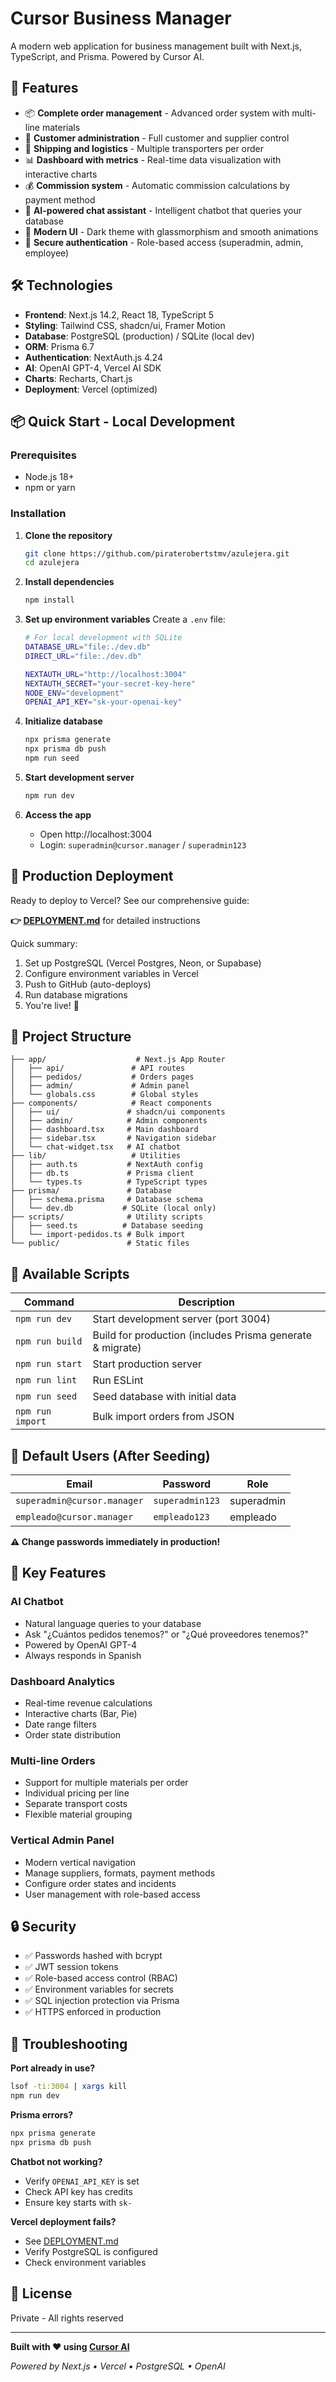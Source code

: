 # Cursor Business Manager

A modern web application for business management built with Next.js, TypeScript, and Prisma. Powered by Cursor AI.

## 🚀 Features

- 📦 **Complete order management** - Advanced order system with multi-line materials
- 🏢 **Customer administration** - Full customer and supplier control
- 🚚 **Shipping and logistics** - Multiple transporters per order
- 📊 **Dashboard with metrics** - Real-time data visualization with interactive charts
- 💰 **Commission system** - Automatic commission calculations by payment method
- 🤖 **AI-powered chat assistant** - Intelligent chatbot that queries your database
- 🎨 **Modern UI** - Dark theme with glassmorphism and smooth animations
- 🔐 **Secure authentication** - Role-based access (superadmin, admin, employee)

## 🛠 Technologies

- **Frontend**: Next.js 14.2, React 18, TypeScript 5
- **Styling**: Tailwind CSS, shadcn/ui, Framer Motion
- **Database**: PostgreSQL (production) / SQLite (local dev)
- **ORM**: Prisma 6.7
- **Authentication**: NextAuth.js 4.24
- **AI**: OpenAI GPT-4, Vercel AI SDK
- **Charts**: Recharts, Chart.js
- **Deployment**: Vercel (optimized)

## 📦 Quick Start - Local Development

### Prerequisites
- Node.js 18+
- npm or yarn

### Installation

1. **Clone the repository**
   ```bash
   git clone https://github.com/piraterobertstmv/azulejera.git
   cd azulejera
   ```

2. **Install dependencies**
   ```bash
   npm install
   ```

3. **Set up environment variables**
   Create a `.env` file:
   ```bash
   # For local development with SQLite
   DATABASE_URL="file:./dev.db"
   DIRECT_URL="file:./dev.db"
   
   NEXTAUTH_URL="http://localhost:3004"
   NEXTAUTH_SECRET="your-secret-key-here"
   NODE_ENV="development"
   OPENAI_API_KEY="sk-your-openai-key"
   ```

4. **Initialize database**
   ```bash
   npx prisma generate
   npx prisma db push
   npm run seed
   ```

5. **Start development server**
   ```bash
   npm run dev
   ```

6. **Access the app**
   - Open http://localhost:3004
   - Login: `superadmin@cursor.manager` / `superadmin123`

## 🚀 Production Deployment

Ready to deploy to Vercel? See our comprehensive guide:

**👉 [DEPLOYMENT.md](./DEPLOYMENT.md)** for detailed instructions

Quick summary:
1. Set up PostgreSQL (Vercel Postgres, Neon, or Supabase)
2. Configure environment variables in Vercel
3. Push to GitHub (auto-deploys)
4. Run database migrations
5. You're live! 🎉

## 📂 Project Structure

```
├── app/                    # Next.js App Router
│   ├── api/               # API routes
│   ├── pedidos/           # Orders pages
│   ├── admin/             # Admin panel
│   └── globals.css        # Global styles
├── components/            # React components
│   ├── ui/               # shadcn/ui components
│   ├── admin/            # Admin components
│   ├── dashboard.tsx     # Main dashboard
│   ├── sidebar.tsx       # Navigation sidebar
│   └── chat-widget.tsx   # AI chatbot
├── lib/                   # Utilities
│   ├── auth.ts           # NextAuth config
│   ├── db.ts             # Prisma client
│   └── types.ts          # TypeScript types
├── prisma/               # Database
│   ├── schema.prisma     # Database schema
│   └── dev.db           # SQLite (local only)
├── scripts/              # Utility scripts
│   ├── seed.ts          # Database seeding
│   └── import-pedidos.ts # Bulk import
└── public/               # Static files
```

## 🔧 Available Scripts

| Command | Description |
|---------|-------------|
| `npm run dev` | Start development server (port 3004) |
| `npm run build` | Build for production (includes Prisma generate & migrate) |
| `npm run start` | Start production server |
| `npm run lint` | Run ESLint |
| `npm run seed` | Seed database with initial data |
| `npm run import` | Bulk import orders from JSON |

## 🔐 Default Users (After Seeding)

| Email | Password | Role |
|-------|----------|------|
| `superadmin@cursor.manager` | `superadmin123` | superadmin |
| `empleado@cursor.manager` | `empleado123` | empleado |

**⚠️ Change passwords immediately in production!**

## 🎨 Key Features

### AI Chatbot
- Natural language queries to your database
- Ask "¿Cuántos pedidos tenemos?" or "¿Qué proveedores tenemos?"
- Powered by OpenAI GPT-4
- Always responds in Spanish

### Dashboard Analytics
- Real-time revenue calculations
- Interactive charts (Bar, Pie)
- Date range filters
- Order state distribution

### Multi-line Orders
- Support for multiple materials per order
- Individual pricing per line
- Separate transport costs
- Flexible material grouping

### Vertical Admin Panel
- Modern vertical navigation
- Manage suppliers, formats, payment methods
- Configure order states and incidents
- User management with role-based access

## 🔒 Security

- ✅ Passwords hashed with bcrypt
- ✅ JWT session tokens
- ✅ Role-based access control (RBAC)
- ✅ Environment variables for secrets
- ✅ SQL injection protection via Prisma
- ✅ HTTPS enforced in production

## 🐛 Troubleshooting

**Port already in use?**
```bash
lsof -ti:3004 | xargs kill
npm run dev
```

**Prisma errors?**
```bash
npx prisma generate
npx prisma db push
```

**Chatbot not working?**
- Verify `OPENAI_API_KEY` is set
- Check API key has credits
- Ensure key starts with `sk-`

**Vercel deployment fails?**
- See [DEPLOYMENT.md](./DEPLOYMENT.md)
- Verify PostgreSQL is configured
- Check environment variables

## 📄 License

Private - All rights reserved

---

**Built with ❤️ using [Cursor AI](https://cursor.sh)**

*Powered by Next.js • Vercel • PostgreSQL • OpenAI*
